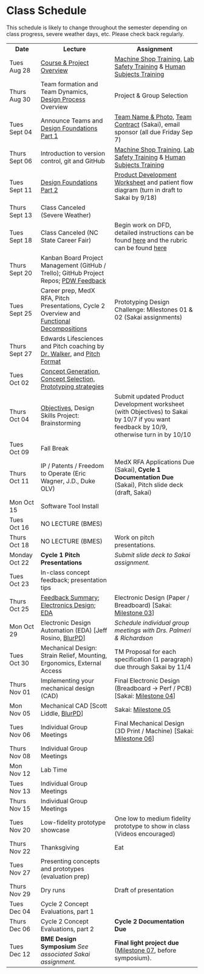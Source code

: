 # Class Schedule
This schedule is likely to change throughout the semester depending on class
progress, severe weather days, etc.  Please check back regularly.

<table>

<tr>
<th>Date</th>
<th>Lecture</th>
<th>Assignment</th>
</tr>

<tr>
<td>Tues Aug 28</td>
<td><a href="Lectures/intro/intro.md">Course & Project Overview</a></td>
<td><a href="http://studentshop.pratt.duke.edu/">Machine Shop Training</a>, <a href="Assignments/lab_safety_training.md">Lab Safety Training</a> & <a href="Assignments/human_subjects_training.md">Human Subjects Training</a></td>
</tr>

<tr>
<td>Thurs Aug 30</td>
<td>Team formation and Team Dynamics, <a href="Lectures/01_DesignProcess.pdf">Design Process</a> Overview</td>
<td>Project & Group Selection</td>
</tr>

<tr>
<td>Tues Sept 04</td>
<td>Announce Teams and <a href="Lectures/DesignFoundations_Part1.pdf">Design Foundations Part 1</a></td>
<td><a href="Assignments/team_name_photo.md">Team Name & Photo</a>, <a href="Assignments/team_contract.md">Team Contract</a> (Sakai), email sponsor (all due Friday Sep 7)</td>
</tr>

<tr>
<td>Thurs Sept 06</td>
<td>Introduction to version control, git and GitHub</td>
<td><a href="http://studentshop.pratt.duke.edu/">Machine Shop Training</a>, <a href="Assignments/lab_safety_training.md">Lab Safety Training</a> & <a href="Assignments/human_subjects_training.md">Human Subjects Training</a></td>
</tr>

<tr>
<td>Tues Sept 11</td> 
<td><a href="Lectures/Design Foundations, Part 2 post.pdf">Design Foundations Part 2</a></td>
<td><a href="Resources/MedicalDeviceDevelopmentWorksheet2018.xlsx">Product Development Worksheet</a> and patient flow diagram (turn in draft to Sakai by 9/18)</td>
</tr>

<tr>
<td>Thurs Sept 13</td>
<td>Class Canceled (Severe Weather)</td>
<td></td>
</tr>

<tr>
<td>Tues Sept 18</td>
<td>Class Canceled (NC State Career Fair)</td>
<td>Begin work on DFD, detailed instructions can be found <a href="Assignments/Design Foundation Document.pdf">here</a> and the rubric can be found <a href="Assignments/Design Foundation Document Rubric.pdf">here</a></td>
</tr>

<tr>
<td>Thurs Sept 20</td>
<td>Kanban Board Project Management (GitHub / Trello); GitHub Project Repos; <a href="Lectures/PDW feedback.pdf">PDW Feedback</a></td>
<td></td>
</tr>

<tr>
<td>Tues Sept 25</td>
<td>Career prep, MedX RFA, Pitch Presentations, Cycle 2 Overview and <a href="Lectures/logistics career stuff and functional decomp posted.pdf">Functional Decompositions</a></td>
<td>Prototyping Design Challenge: Milestones 01 & 02 (Sakai assignments)</td>
</tr>

<tr>
<td>Thurs Sept 27</td>
<td>Edwards Lifesciences and Pitch coaching by <a href="Resources/HemoSonics Non Confidential Deck.pdf">Dr. Walker</a>, and <a href="Lectures/Pitch Format.pdf">Pitch Format</a></td>
<td></td>
</tr>

<tr>
<td>Tues Oct 02</td>
<td><a href="Lectures/Concept Generation and Screening posted.pdf">Concept Generation, Concept Selection, Prototyping strategies</a></td>
<td></td>
</tr>

<tr>
<td>Thurs Oct 04</td>
<td><a href="Lectures/objectives posted v2.pdf">Objectives</a>, Design Skills Project: Brainstorming</td>
<td>Submit updated Product Development worksheet (with Objectives) to Sakai by 10/7 if you want feedback by 10/9, otherwise turn in by 10/10</td>
</tr>

<tr>
<td>Tues Oct 09</td>
<td>Fall Break</td>
<td></td>
</tr>

<tr>
<td>Thurs Oct 11</td>
<td>IP / Patents / Freedom to Operate (Eric Wagner, J.D., Duke OLV)</td>
<td>MedX RFA Applications Due (Sakai), <b>Cycle 1 Documentation Due</b> (Sakai), Pitch slide deck (draft, Sakai)</td>
</tr>

<tr>
<td>Mon Oct 15 </td>
<td>Software Tool Install</td>
<td></td>
</tr>

<tr>
<td>Tues Oct 16 </td>
<td>NO LECTURE (BMES)</td>
<td></td>
</tr>

<tr>
<td>Thurs Oct 18</td>
<td>NO LECTURE (BMES)</td>
<td>Work on pitch presentations.</td>
</tr>

<tr>
<td>Monday Oct 22</td>
<td><b>Cycle 1 Pitch Presentations</b></td>
<td><i>Submit slide deck to Sakai assignment.</i></td>
</tr>

<tr>
<td>Tues Oct 23</td>
<td>In-class concept feedback; presentation tips</td>
<td></td>
</tr>

<tr>
<td>Thurs Oct 25</td>
<td><a href="FeedbackF18Cycle1.md">Feedback Summary</a>; <a href="PrototypingSkills/ElectronicsDesign.md">Electronics Design</a>; <a href="PrototypingSkills/EDA.md">EDA</a></td>
<td>Electronic Design (Paper / Breadboard) [Sakai: <a href="https://github.com/mlp6/Fundamentals-BME-Design/blob/master/PrototypingSkills/milestones.md#milestone-03">Milestone 03</a>]</td>
</tr>

<tr>
<td>Mon Oct 29 </td>
<td>Electronic Design Automation (EDA) [Jeff Rosino, <a href="https://blurpd.com">BlurPD</a>]</td>
<td><i>Schedule individual group meetings with Drs. Palmeri & Richardson</i></td>
</tr>

<tr>
<td>Tues Oct 30</td>
<td>Mechanical Design: Strain Relief, Mounting, Ergonomics, External Access</td>
<td>TM Proposal for each specification (1 paragraph) due through Sakai by 11/4</td>
</tr>

<tr>
<td>Thurs Nov 01</td>
<td>Implementing your mechanical design (CAD)</td>
<td>Final Electronic Design (Breadboard -> Perf / PCB) [Sakai: <a href="https://github.com/mlp6/Fundamentals-BME-Design/blob/master/PrototypingSkills/milestones.md#milestone-04">Milestone 04</a>]</td>
</tr>

<tr>
<td>Mon Nov 05</td>
<td>Mechanical CAD [Scott Liddle, <a href="https://blurpd.com">BlurPD</a>]</td>
<td>Sakai: <a href="https://github.com/mlp6/Fundamentals-BME-Design/blob/master/PrototypingSkills/milestones.md#milestone-05">Milestone 05</a></td>
</tr>

<tr>
<td>Tues Nov 06</td>
<td>Individual Group Meetings</td>
<td>Final Mechanical Design (3D Print / Machine) [Sakai: <a href="https://github.com/mlp6/Fundamentals-BME-Design/blob/master/PrototypingSkills/milestones.md#milestone-06">Milestone 06</a>]</td>
</tr>

<tr>
<td>Thurs Nov 08</td>
<td>Individual Group Meetings</td>
<td></td>
</tr>

<tr>
<td>Mon Nov 12</td>
<td>Lab Time</td>
<td></td>
</tr>

<tr>
<td>Tues Nov 13</td>
<td>Individual Group Meetings</td>
<td></td>
</tr>

<tr>
<td>Thurs Nov 15</td>
<td>Individual Group Meetings</td>
<td></td>
</tr>

<tr>
<td>Tues Nov 20</td>
<td>Low-fidelity prototype showcase</td>
<td>One low to medium fidelity prototype to show in class (Videos encouraged)</td>
</tr>

<tr>
<td>Thurs Nov 22</td>
<td>Thanksgiving</td>
<td>Eat</td>
</tr>

<tr>
<td>Tues Nov 27</td>
<td>Presenting concepts and prototypes (evaluation prep)</td>
<td></td>
</tr>

<tr>
<td>Thurs Nov 29</td>
<td>Dry runs</td>
<td>Draft of presentation</td>
</tr>

<tr>
<td>Tues Dec 04</td>
<td>Cycle 2 Concept Evaluations, part 1</td>
<td></td>
</tr>

<tr>
<td>Thurs Dec 06</td>
<td>Cycle 2 Concept Evaluations, part 2</td>
<td><b>Cycle 2 Documentation Due</b></td>
</td>
</tr>

<tr>
<td>Tues Dec 12</td>
<td><b>BME Design Symposium</b> <i>See associated Sakai assignment.</i></td>
<td><b>Final light project due</b> (<a href="https://github.com/mlp6/Fundamentals-BME-Design/blob/master/PrototypingSkills/milestones.md#milestone-07">Milestone 07</a>, before symposium).</td>
</tr>

<table>
